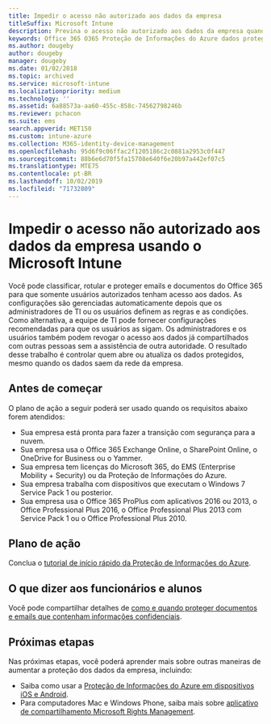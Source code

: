 ```yaml
---
title: Impedir o acesso não autorizado aos dados da empresa
titleSuffix: Microsoft Intune
description: Previna o acesso não autorizado aos dados da empresa quando compartilhados fora da rede da empresa usando o Microsoft Intune.
keywords: Office 365 O365 Proteção de Informações do Azure dados proteger fora rede dados da empresa
ms.author: dougeby
author: dougeby
manager: dougeby
ms.date: 01/02/2018
ms.topic: archived
ms.service: microsoft-intune
ms.localizationpriority: medium
ms.technology: ''
ms.assetid: 6a88573a-aa60-455c-858c-74562798246b
ms.reviewer: pchacon
ms.suite: ems
search.appverid: MET150
ms.custom: intune-azure
ms.collection: M365-identity-device-management
ms.openlocfilehash: 95d6f9c06ffac2f1205186c2c0881a2953c0f447
ms.sourcegitcommit: 88b6e6d70f5fa15708e640f6e20b97a442ef07c5
ms.translationtype: MTE75
ms.contentlocale: pt-BR
ms.lasthandoff: 10/02/2019
ms.locfileid: "71732809"
---
```

# <a name="prevent-unauthorized-access-to-company-data-using-microsoft-intune"></a>Impedir o acesso não autorizado aos dados da empresa usando o Microsoft Intune

Você pode classificar, rotular e proteger emails e documentos do Office 365 para que somente usuários autorizados tenham acesso aos dados. As configurações são gerenciadas automaticamente depois que os administradores de TI ou os usuários definem as regras e as condições. Como alternativa, a equipe de TI pode fornecer configurações recomendadas para que os usuários as sigam. Os administradores e os usuários também podem revogar o acesso aos dados já compartilhados com outras pessoas sem a assistência de outra autoridade. O resultado desse trabalho é controlar quem abre ou atualiza os dados protegidos, mesmo quando os dados saem da rede da empresa. 

## <a name="before-you-begin"></a>Antes de começar

O plano de ação a seguir poderá ser usado quando os requisitos abaixo forem atendidos:
* Sua empresa está pronta para fazer a transição com segurança para a nuvem.
* Sua empresa usa o Office 365 Exchange Online, o SharePoint Online, o OneDrive for Business ou o Yammer.
* Sua empresa tem licenças do Microsoft 365, do EMS (Enterprise Mobility + Security) ou da Proteção de Informações do Azure.
* Sua empresa trabalha com dispositivos que executam o Windows 7 Service Pack 1 ou posterior.
* Sua empresa usa o Office 365 ProPlus com aplicativos 2016 ou 2013, o Office Professional Plus 2016, o Office Professional Plus 2013 com Service Pack 1 ou o Office Professional Plus 2010.

## <a name="action-plan"></a>Plano de ação

Conclua o [tutorial de início rápido da Proteção de Informações do Azure](https://docs.microsoft.com/information-protection/get-started/infoprotect-quick-start-tutorial).  

## <a name="what-to-tell-employees-and-students"></a>O que dizer aos funcionários e alunos

Você pode compartilhar detalhes de [como e quando proteger documentos e emails que contenham informações confidenciais](https://docs.microsoft.com/information-protection/deploy-use/help-users).

## <a name="next-steps"></a>Próximas etapas

Nas próximas etapas, você poderá aprender mais sobre outras maneiras de aumentar a proteção dos dados da empresa, incluindo: 

* Saiba como usar a [Proteção de Informações do Azure em dispositivos iOS e Android](https://docs.microsoft.com/information-protection/rms-client/mobile-app-faq).
* Para computadores Mac e Windows Phone, saiba mais sobre [aplicativo de compartilhamento Microsoft Rights Management](https://technet.microsoft.com/dn451248).
